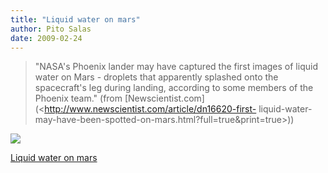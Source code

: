 ```yaml
---
title: "Liquid water on mars"
author: Pito Salas
date: 2009-02-24
---
```




> "NASA's Phoenix lander may have captured the first images of liquid water on
> Mars - droplets that apparently splashed onto the spacecraft's leg during
> landing, according to some members of the Phoenix team." (from
> [Newscientist.com](<http://www.newscientist.com/article/dn16620-first-
> liquid-water-may-have-been-spotted-on-mars.html?full=true&print=true>))

![](https://i0.wp.com/img.zemanta.com/pixy.gif?w=584)


[Liquid water on mars](None)
